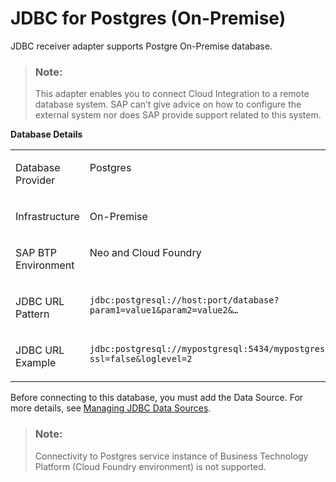 <!-- loiod31edb4da0654b4192765945aab2bbdd -->

# JDBC for Postgres \(On-Premise\)

JDBC receiver adapter supports Postgre On-Premise database.

> ### Note:  
> This adapter enables you to connect Cloud Integration to a remote database system. SAP can’t give advice on how to configure the external system nor does SAP provide support related to this system.

**Database Details**


<table>
<tr>
<td valign="top">

Database Provider



</td>
<td valign="top" colspan="2">

Postgres



</td>
</tr>
<tr>
<td valign="top">

Infrastructure



</td>
<td valign="top" colspan="2">

On-Premise



</td>
</tr>
<tr>
<td valign="top">

SAP BTP Environment



</td>
<td valign="top" colspan="2">

Neo and Cloud Foundry



</td>
</tr>
<tr>
<td valign="top">

JDBC URL Pattern



</td>
<td valign="top">

`jdbc:postgresql://host:port/database?param1=value1&param2=value2&…`



</td>
<td valign="top">

`jdbc:postgresql://host:port/database?param1=value1&param2=value2&…`



</td>
</tr>
<tr>
<td valign="top">

JDBC URL Example



</td>
<td valign="top">

`jdbc:postgresql://mypostgresql:5434/mypostgresdb?ssl=false&loglevel=2`



</td>
<td valign="top">

`jdbc:postgresql://mypostgresql:5434/mypostgresdb?ssl=false&loglevel=2`



</td>
</tr>
</table>

Before connecting to this database, you must add the Data Source. For more details, see [Managing JDBC Data Sources](managing-jdbc-data-sources-4c873fa.md).

> ### Note:  
> Connectivity to Postgres service instance of Business Technology Platform \(Cloud Foundry environment\) is not supported.

